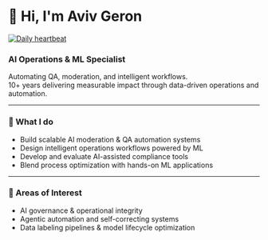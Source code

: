 # 👋 Hi, I'm Aviv Geron

[![Daily heartbeat](https://github.com/AG571/avivgeron/actions/workflows/heartbeat.yml/badge.svg)](https://github.com/AG571/avivgeron/actions/workflows/heartbeat.yml)

### AI Operations & ML Specialist
Automating QA, moderation, and intelligent workflows.  
10+ years delivering measurable impact through data-driven operations and automation.

---

### 🚀 What I do
- Build scalable AI moderation & QA automation systems  
- Design intelligent operations workflows powered by ML  
- Develop and evaluate AI-assisted compliance tools  
- Blend process optimization with hands-on ML applications  

---

### 🧠 Areas of Interest
- AI governance & operational integrity  
- Agentic automation and self-correcting systems  
- Data labeling pipelines & model lifecycle optimization  
